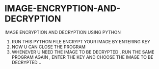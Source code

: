 # IMAGE-ENCRYPTION-AND-DECRYPTION
IMAGE ENCRYPTION AND DECRYPTION USING PYTHON
1) RUN THIS PYTHON FILE
ENCRYPT YOUR IMAGE BY ENTERING KEY 
2) NOW U CAN CLOSE THE PROGRAM
3) WHENEVER U NEED THE IMAGE TO BE DECRYPTED , RUN THE SAME PROGRAM AGAIN , ENTER THE KEY AND CHOOSE THE IMAGE TO BE DECRYPTED ..
